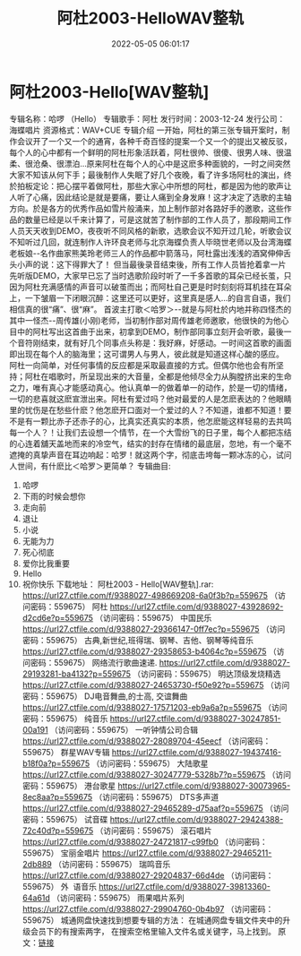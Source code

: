 ﻿---
title: 阿杜2003-HelloWAV整轨
date: 2022-05-05 06:01:17
categories: WAV车载音乐、镜像
tags: 华语中文
---
# 阿杜2003-Hello[WAV整轨]

专辑名称：哈啰 （Hello）
专辑歌手：阿杜
发行时间：2003-12-24
发行公司：海蝶唱片
资源格式：WAV+CUE
专辑介绍
一开始，阿杜的第三张专辑开案时，制作会议开了一个又一个的通宵，各种千奇百怪的提案一个又一个的提出又被反驳，每个人的心中都有一个鲜明的阿杜形象活跃着，阿杜很帅、很傻、很男人味、很温柔、很沧桑、很漂泊…原来阿杜在每个人的心中是这麽多种面貌的，一时之间突然大家不知该从何下手；最後制作人失眠了好几个夜晚，看了许多场阿杜的演出，终於拍板定论：把心摆平着做阿杜，那些大家心中所想的阿杜，都是因为他的歌声让人听了心痛，因此结论是就是要痛，要让人痛到全身发麻！这才决定了选歌的主轴方向。於是各方的优秀作品如雪片般涌来，加上制作部对各路好手的邀歌，这些作品的数量已经是以千来计算了，可是这就苦了制作部的工作人员了，那段期间工作人员天天收到DEMO，夜夜听不同风格的新歌，选歌会议不知开过几轮，听歌会议不知听过几回，就连制作人许环良老师与北京海蝶负责人毕晓世老师以及台湾海蝶老板娘--名作曲家熊美玲老师三人的作品都中箭落马，阿杜露出浅浅的酒窝伸伸舌头小声的说：这下得罪大了！
但当最後录音结束後，所有工作人员皆抢着拿一片先听版DEMO，大家早已忘了当时选歌阶段时听了一千多首歌的耳朵已经长茧，只因为阿杜充满感情的声音可以破茧而出；而阿杜自己更是时时刻刻将耳机挂在耳朵上，一下皱眉一下闭眼沉醉：这里还可以更好，这里真是感人…的自言自语，我们相信真的很“痛”、很“麻”。
首波主打歌＜哈罗＞--就是与阿杜於内地并称四怪杰的其中一怪杰--周传雄(小刚)老师，当初制作部对周传雄老师邀歌，他很快的为他心目中的阿杜写出这首曲于出来，初拿到DEMO，制作部同事立刻开会听歌，最後一个音符刚结束，就有好几个同事点头称是：我好麻，好感动。一时间这首歌的画面即出现在每个人的脑海里；这可谓男人与男人，彼此就是知道这样心酸的感应。
阿杜一向简单，对任何事情的反应都是采取最直接的方式。但偶尔他也会有所坚持；阿杜在唱歌时，所呈现出来的大音量，全都是他倾尽全力从胸膛挤出来的生命之力，唯有真心才能感动真心。他认真单一的做着单一的动作，於是一切的情绪，一切的悲喜就这麽宣泄出来。阿杜有爱过吗？他对最爱的人是怎麽表达的？他眼睛里的忧伤是在愁些什麽？他怎麽开口面对一个爱过的人？不知道，谁都不知道！要不是有一颗比赤子还赤子的心，比真实还真实的本质，他怎麽能这样轻易的去共鸣每一个人？！让我们去设想一个情节，在一个大雪纷飞的日子里，每个人都把冻结的心连着舖天盖地而来的冷空气，结实的封存在情绪的最底层，忽地，有一个毫不遮掩的真挚声音在耳边响起：哈罗！就这两个字，彻底击垮每一颗冰冻的心，试问人世间，有什麽比＜哈罗＞更简单？
专辑曲目:
01. 哈啰
02. 下雨的时候会想你
03. 走向前
04. 退让
05. 小说
06. 无能为力
07. 死心彻底
08. 爱你比我重要
09. Hello
10. 祝你快乐
下载地址：
阿杜2003 - Hello[WAV整轨].rar: https://url27.ctfile.com/f/9388027-498669208-6a0f3b?p=559675
（访问密码：559675）
阿杜
https://url27.ctfile.com/d/9388027-43928692-d2cd6e?p=559675
（访问密码：559675）
中国民乐
https://url27.ctfile.com/d/9388027-29366147-0ff7ec?p=559675
（访问密码：559675）
古典,新世纪,班得瑞、钢琴、吉他、钢琴等纯音乐
https://url27.ctfile.com/d/9388027-29358653-b4064c?p=559675
（访问密码：559675）
网络流行歌曲速递.
https://url27.ctfile.com/d/9388027-29193281-ba4132?p=559675
（访问密码：559675）
明达顶级发烧精选
https://url27.ctfile.com/d/9388027-24653730-f50e92?p=559675
（访问密码：559675）
DJ电音舞曲,的士高, 交谊舞曲
https://url27.ctfile.com/d/9388027-17571203-eb9a6a?p=559675
（访问密码：559675）
纯音乐
https://url27.ctfile.com/d/9388027-30247851-00a191
（访问密码：559675）
一听钟情公司合辑
https://url27.ctfile.com/d/9388027-28089704-45eecf
（访问密码：559675）
群星WAV专辑
https://url27.ctfile.com/d/9388027-19437416-b18f0a?p=559675
（访问密码：559675）
大陆歌星
https://url27.ctfile.com/d/9388027-30247779-5328b7?p=559675
（访问密码：559675）
港台歌星
https://url27.ctfile.com/d/9388027-30073965-8ec8aa?p=559675
（访问密码：559675）
DTS多声道
https://url27.ctfile.com/d/9388027-29465289-d75aaf?p=559675
（访问密码：559675）
试音碟
https://url27.ctfile.com/d/9388027-29424388-72c40d?p=559675
（访问密码：559675）
滚石唱片
https://url27.ctfile.com/d/9388027-24721817-c99fb0
（访问密码：559675）
宝丽金唱片
https://url27.ctfile.com/d/9388027-29465211-2db889
（访问密码：559675）
瑞鸣音乐
https://url27.ctfile.com/d/9388027-29204837-66d4de
（访问密码：559675）
外  语音乐
https://url27.ctfile.com/d/9388027-39813360-64a61d
（访问密码：559675）
雨果唱片系列
https://url27.ctfile.com/d/9388027-29904760-0b4b97
（访问密码：559675）
城通网盘快速找到想要专辑的方法：
在城通网盘专辑文件夹中的升级会员下的有搜索两字，
在搜索空格里输入文件名或关键字，马上找到。
原文：[链接](https://blog.sina.com.cn/s/blog_1647c7e7601030x21.html)
